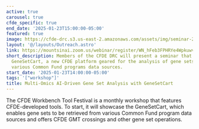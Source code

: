 ```yaml
---
active: true
carousel: true
cfde_specific: true
end_date: '2025-01-23T15:00:00-05:00'
featured: true
image: https://cfde-drc.s3.us-east-2.amazonaws.com/assets/img/seminar-250123-1.png
layout: '@/layouts/Outreach.astro'
link: https://mountsinai.zoom.us/webinar/register/WN_hFeb3FPHRYe4WpkuwvQ24w#/registration
short_description: Members of the CFDE DRC will present a seminar that will demonstrate
  GeneSetCart, a new CFDE platform geared for the analysis of gene sets created from
  various Common Fund programs data sources.
start_date: '2025-01-23T14:00:00-05:00'
tags: '["workshop"]'
title: Multi-Omics AI-Driven Gene Set Analysis with GeneSetCart
---
```

The CFDE Workbench Tool Festival is a monthly workshop that features CFDE-developed tools. To start, it will showcase the GeneSetCart, which enables gene sets to be retrieved from various Common Fund program data sources and offers CFDE GMT crossings and other gene set operations.